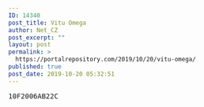 ```yaml
---
ID: 14340
post_title: Vitu Omega
author: Net_CZ
post_excerpt: ""
layout: post
permalink: >
  https://portalrepository.com/2019/10/20/vitu-omega/
published: true
post_date: 2019-10-20 05:32:51
---
```

<pre>10F2006AB22C</pre>